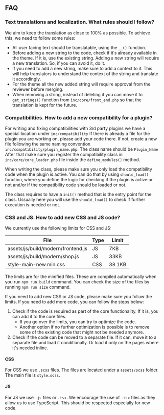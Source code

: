 ## FAQ

### Text translations and localization. What rules should I follow?

We aim to keep the translation as close to 100% as possible. To achieve this, we need to follow some rules:

- All user facing text should be translatable, using the `__()` function.
- Before adding a new string to the code, check if it's already available in the theme. If it is, use the existing string.
    Adding a new string will require a new translation. So, if you can avoid it, do it.
- If you need to add a new string, make sure to add a context to it. This will help translators to understand the
	context of the string and translate it accordingly.
- For the theme all the new added string  will require approval from the reviewer before merging.
- When removing a string, instead of deleting it you can move it to `get_strings()` function from `inc/core/front_end.php` 
    so that the translation is kept for the future.

### Compatibilities. How to add a new compatibility for a plugin?
For writing and fixing compatibilities with 3rd party plugins we have a special location under `inc/compatibility`
If there is already a file for the plugin you are working on, please add your code there. If not, create a new file 
following the same naming convention.
`inc/compatibility/plugin_name.php`. The class name should be `Plugin_Name`
After that make sure you register the compatibility class in `inc/core/core_loader.php` file inside the `define_modules()` method.

When writing the class, please make sure you only load the compatibility code when the plugin is active. 
You can do that by using `should_load()` function, where you define the logic for checking if the plugin is active or 
not and/or if the compatibility code should be loaded or not.

The class requires to have a `init()` method that is the entry point for the class. Ussually here you will use the 
`should_load()` to check if further execution is needed or not.


### CSS and JS. How to add new CSS and JS code?

We currently use the following limits for CSS and JS:

| File                               | Type | Limit  |
|------------------------------------|------|--------|
| assets/js/build/modern/frontend.js | JS   | 7KB    |
| assets/js/build/modern/shop.js     | JS   | 33KB   |
| style-main-new.min.css             | CSS  | 38.1KB |

The limits are for the minified files. These are compiled automatically when you run `npm run build` command.
You can check the size of the files by running `npm run size` command.

If you need to add new CSS or JS code, please make sure you follow the limits. If you need to add more code, you can 
follow the steps below:

1. Check if the code is required as part of the core functionality. If it is, you can add it to the core files.
    - If you go over the limits, you can try to optimize the code.
    - Another option if no further optimization is possible is to remove some of the existing code that might not be 
      needed anymore.
2. Check if the code can be moved to a separate file. If it can, move it to a separate file and load it conditionally. Or 
   load it only on the pages where it's needed inline.

#### CSS
For CSS we use `.scss` files. The files are located under a `assets/scss` folder. The main file is `style.scss`.

#### JS
For JS we use `.js` files or `.tsx`. We encourage the use of `.tsx` files as they allow us to use TypeScript. This should be
respected especially for new code.
